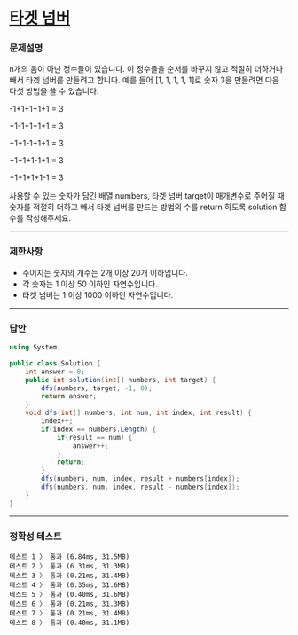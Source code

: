 # <a href="https://school.programmers.co.kr/learn/courses/30/lessons/43165">타겟 넘버</a>

### 문제설명

n개의 음이 아닌 정수들이 있습니다. 이 정수들을 순서를 바꾸지 않고 적절히 더하거나 빼서 타겟 넘버를 만들려고 합니다. 예를 들어 [1, 1, 1, 1, 1]로 숫자 3을 만들려면 다음 다섯 방법을 쓸 수 있습니다.

-1+1+1+1+1 = 3

+1-1+1+1+1 = 3

+1+1-1+1+1 = 3

+1+1+1-1+1 = 3

+1+1+1+1-1 = 3

사용할 수 있는 숫자가 담긴 배열 numbers, 타겟 넘버 target이 매개변수로 주어질 때 숫자를 적절히 더하고 빼서 타겟 넘버를 만드는 방법의 수를 return 하도록 solution 함수를 작성해주세요.

***

### 제한사항

 - 주어지는 숫자의 개수는 2개 이상 20개 이하입니다.
 - 각 숫자는 1 이상 50 이하인 자연수입니다.
 - 타겟 넘버는 1 이상 1000 이하인 자연수입니다.

***

### 답안
``` csharp
using System;

public class Solution {
    int answer = 0;
    public int solution(int[] numbers, int target) {
        dfs(numbers, target, -1, 0);
        return answer;
    }
    void dfs(int[] numbers, int num, int index, int result) {
        index++;
        if(index == numbers.Length) {
            if(result == num) {
                answer++;
            }
            return;
        }
        dfs(numbers, num, index, result + numbers[index]);
        dfs(numbers, num, index, result - numbers[index]);
    }
}
```

***

### 정확성 테스트
```
테스트 1 〉	통과 (6.84ms, 31.5MB)
테스트 2 〉	통과 (6.31ms, 31.3MB)
테스트 3 〉	통과 (0.21ms, 31.4MB)
테스트 4 〉	통과 (0.35ms, 31.6MB)
테스트 5 〉	통과 (0.40ms, 31.6MB)
테스트 6 〉	통과 (0.21ms, 31.3MB)
테스트 7 〉	통과 (0.21ms, 31.4MB)
테스트 8 〉	통과 (0.40ms, 31.1MB)
```